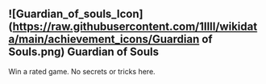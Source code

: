 ## ![Guardian_of_souls_Icon](https://raw.githubusercontent.com/1IlIl/wikidata/main/achievement_icons/Guardian of Souls.png) Guardian of Souls





Win a rated game. No secrets or tricks here.

